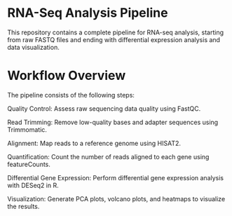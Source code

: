 <h1> RNA-Seq Analysis Pipeline </h1>

This repository contains a complete pipeline for RNA-seq analysis, starting from raw FASTQ files and ending with differential expression analysis and data visualization.

<h1> Workflow Overview </h1>
The pipeline consists of the following steps:

<p>Quality Control: Assess raw sequencing data quality using FastQC.</p>
<p>Read Trimming: Remove low-quality bases and adapter sequences using Trimmomatic.</p>
<p>Alignment: Map reads to a reference genome using HISAT2.</p>
<p>Quantification: Count the number of reads aligned to each gene using featureCounts.</p>
<p>Differential Gene Expression: Perform differential gene expression analysis with DESeq2 in R.</p>
<p>Visualization: Generate PCA plots, volcano plots, and heatmaps to visualize the results.</p>
